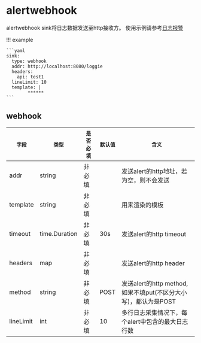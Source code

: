 # alertwebhook

alertwebhook sink将日志数据发送至http接收方。
使用示例请参考[日志报警](../../../user-guide/monitor/service-log-alarm.md)

!!! example

    ```yaml
    sink:
      type: webhook
      addr: http://localhost:8080/loggie
      headers:
        api: test1
      lineLimit: 10
      template: |
            ******
    ```

## webhook

| `字段`      | `类型`          | `是否必填` | `默认值` | `含义`                                          |
|-----------|---------------|--------|-------|-----------------------------------------------|
| addr      | string        | 非必填    |       | 发送alert的http地址，若为空，则不会发送                      |
| template  | string        | 非必填    |       | 用来渲染的模板                                       |
| timeout   | time.Duration | 非必填    | 30s   | 发送alert的http timeout                          |
| headers   | map           | 非必填    |       | 发送alert的http header                           |
| method    | string        | 非必填    | POST  | 发送alert的http method, 如果不填put(不区分大小写)，都认为是POST |
| lineLimit | int           | 非必填    | 10    | 多行日志采集情况下，每个alert中包含的最大日志行数                   |
